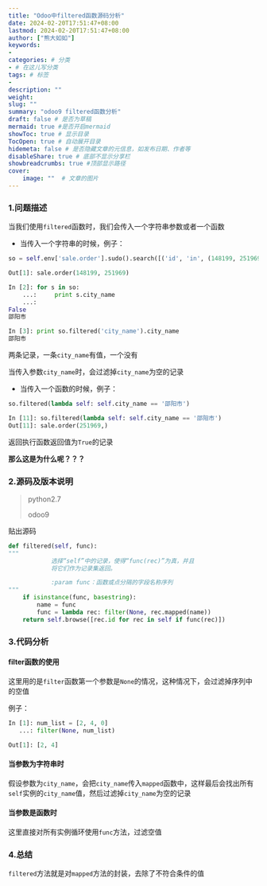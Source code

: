 ```yaml
---
title: "Odoo中filtered函数源码分析"
date: 2024-02-20T17:51:47+08:00
lastmod: 2024-02-20T17:51:47+08:00
author: ["熊大如如"]
keywords: 
- 
categories: # 分类
- # 在这儿写分类
tags: # 标签
-
description: ""
weight:
slug: ""
summary: "odoo9 filtered函数分析"
draft: false # 是否为草稿
mermaid: true #是否开启mermaid
showToc: true # 显示目录
TocOpen: true # 自动展开目录
hidemeta: false # 是否隐藏文章的元信息，如发布日期、作者等
disableShare: true # 底部不显示分享栏
showbreadcrumbs: true #顶部显示路径
cover:
    image: ""  # 文章的图片
---
```


### 1.问题描述

当我们使用`filtered`函数时，我们会传入一个字符串参数或者一个函数

*   当传入一个字符串的时候，例子：

```python
so = self.env['sale.order'].sudo().search([('id', 'in', (148199, 251969))])

Out[1]: sale.order(148199, 251969)

In [2]: for s in so:
    ...:     print s.city_name
    ...:
False
邵阳市

In [3]: print so.filtered('city_name').city_name
邵阳市
```

两条记录，一条`city_name`有值，一个没有

当传入参数`city_name`时，会过滤掉`city_name`为空的记录

*   当传入一个函数的时候，例子：

```python
so.filtered(lambda self: self.city_name == '邵阳市')

In [11]: so.filtered(lambda self: self.city_name == '邵阳市')
Out[11]: sale.order(251969,)
```

返回执行函数返回值为`True`的记录

**那么这是为什么呢？？？**

### 2.源码及版本说明

> python2.7
>
> odoo9

贴出源码

```python
def filtered(self, func):
"""
            选择“self”中的记录，使得“func(rec)”为真，并且
            将它们作为记录集返回。

            :param func：函数或点分隔的字段名称序列
"""
    if isinstance(func, basestring):
        name = func
        func = lambda rec: filter(None, rec.mapped(name))
    return self.browse([rec.id for rec in self if func(rec)])
```

### 3.代码分析

#### filter函数的使用

这里用的是`filter`函数第一个参数是`None`的情况，这种情况下，会过滤掉序列中的空值

例子：

```python
In [1]: num_list = [2, 4, 0]
   ...: filter(None, num_list)

Out[1]: [2, 4]
```

#### 当参数为字符串时

假设参数为`city_name`，会把`city_name`传入`mapped`函数中，这样最后会找出所有`self`实例的`city_name`值，然后过滤掉`city_name`为空的记录

#### 当参数是函数时

这里直接对所有实例循环使用`func`方法，过滤空值

### 4.总结

`filtered`方法就是对`mapped`方法的封装，去除了不符合条件的值
